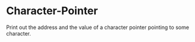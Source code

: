 # Character-Pointer
Print out the address and the value of a character pointer pointing to some
character.
